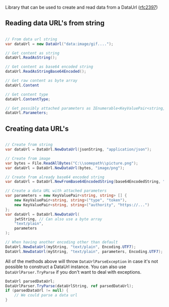 
Library that can be used to create and read data from a DataUrl ([rfc2397](https://tools.ietf.org/html/rfc2397))

## Reading data URL's from string

```C#

// From data url string
var dataUrl = new DataUrl("data:image/gif...."); 

// Get content as string
dataUrl.ReadAsString();

// Get content as base64 encoded string
dataUrl.ReadAsStringBase64Encoded();

// Get raw content as byte array
dataUrl.Content

// Get content type
dataUrl.ContentType;

// Get possibly attached parameters as IEnumerable<KeyValuePair<string, string>>
dataUrl.Parameters; 

``` 

## Creating data URL's

```C#

// Create from string
var dataUrl = DataUrl.NewDataUrl(jsonString, "application/json");

// Create from image
var bytes = File.ReadAllBytes("C:\\somepath\\picture.png");
var dataUrl = DataUrl.NewDataUrl(bytes, "image/png");

// Create from already base64 encoded string
var dataUrl = DataUrl.NewFromBase64EncodedString(base64EncodedString, "image/png");

// Create a data URL with attached parameters
var parameters = new KeyValuePair<string, string> [] { 
    new KeyValuePair<string, string>("type", "token"), 
    new KeyValuePair<string, string>("authority", "https://...")
};
var dataUrl = DataUrl.NewDataUrl(
    jwtString, // Can also use a byte array
    "text/plain", 
    parameters
);

// When having another encoding other than default
DataUrl.NewDataUrl(myString, "text/plain", Encoding.UTF7);
DataUrl.NewDataUrl(myString, "text/plain", parameters, Encoding.UTF7);
```

All of the methods above will throw `DataUrlParseException` in case it's not possible to construct a DataUrl instance. You can also use `DataUrlParser.TryParse` if you don't want to deal with exceptions.

```C#
DataUrl parsedDataUrl;
DataUrlParser.TryParse(dataUrlString, ref parsedDataUrl);
if (parsedDataUrl != null) {
    // We could parse a data url
}
```